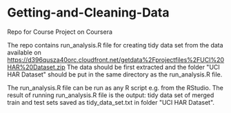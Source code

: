 # Getting-and-Cleaning-Data
Repo for Course Project on Coursera

The repo contains run_analysis.R file for creating tidy data set from the data 
available on https://d396qusza40orc.cloudfront.net/getdata%2Fprojectfiles%2FUCI%20HAR%20Dataset.zip
The data should be first extracted and the folder "UCI HAR Dataset" should be put in the same directory as the
run_analysis.R file.

The run_analysis.R file can be run as any R script e.g. from the RStudio.
The result of running run_analysis.R file is the output: tidy data set of merged train and test sets saved as 
tidy_data_set.txt in folder "UCI HAR Dataset".
